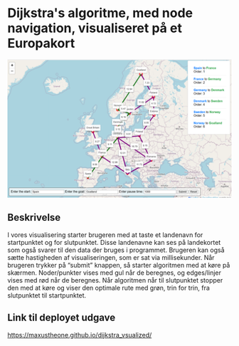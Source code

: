 # Dijkstra's algoritme, med node navigation, visualiseret på et Europakort

![Image](./assets/for_exam.png)

## Beskrivelse

I vores visualisering starter brugeren med at taste et landenavn for startpunktet og for slutpunktet. Disse landenavne kan ses på landekortet som også svarer til den data der bruges i programmet. Brugeren kan også sætte hastigheden af visualiseringen, som er sat via millisekunder. Når brugeren trykker på “submit” knappen, så starter algoritmen med at køre på skærmen. Noder/punkter vises med gul når de beregnes, og edges/linjer vises med rød når de beregnes. Når algoritmen når til slutpunktet stopper den med at køre og viser den optimale rute med grøn, trin for trin, fra slutpunktet til startpunktet.

## Link til deployet udgave

https://maxustheone.github.io/dijkstra_vsualized/
